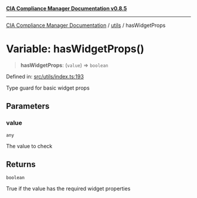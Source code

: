 [**CIA Compliance Manager Documentation v0.8.5**](../../README.md)

***

[CIA Compliance Manager Documentation](../../modules.md) / [utils](../README.md) / hasWidgetProps

# Variable: hasWidgetProps()

> **hasWidgetProps**: (`value`) => `boolean`

Defined in: [src/utils/index.ts:193](https://github.com/Hack23/cia-compliance-manager/blob/3ae0301247f765ba03c8c0fe645db4718bb8af76/src/utils/index.ts#L193)

Type guard for basic widget props

## Parameters

### value

`any`

The value to check

## Returns

`boolean`

True if the value has the required widget properties

